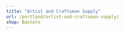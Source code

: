 ```yaml
---
title: "Artist and Craftsman Supply"
url: /portland/artist-and-craftsman-supply/
shop: Basteln
---
```

